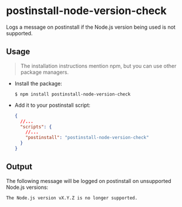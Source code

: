 # postinstall-node-version-check

Logs a message on postinstall if the Node.js version being used is not supported.

## Usage

> The installation instructions mention npm, but you can use other package managers.

- Install the package:
  ```console
  $ npm install postinstall-node-version-check
  ```
- Add it to your postinstall script:
  ```json
  {
    //...
    "scripts": {
      //...
      "postinstall": "postinstall-node-version-check"
    }
  }
  ```

## Output

The following message will be logged on postinstall on unsupported Node.js versions:

```console
The Node.js version vX.Y.Z is no longer supported.
```
